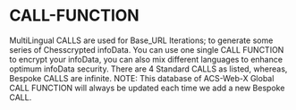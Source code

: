 # CALL-FUNCTION
MultiLingual CALLS are used for Base_URL Iterations; to generate some series of Chesscrypted infoData.
You can use one single CALL FUNCTION to encrypt your infoData, you can also mix different languages to enhance optimum infoData security. 
There are 4 Standard CALLS as listed, whereas, Bespoke CALLS are infinite.
NOTE: This database of ACS-Web-X Global CALL FUNCTION will always be updated each time we add a new Bespoke CALL.
